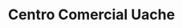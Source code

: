 ---
title: "Centro Comercial Uache"
url: /caracas/centro-comercial-uache/
shop: centro comercial
---